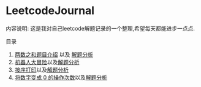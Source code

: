 # LeetcodeJournal
内容说明:
这是我对自己leetcode解题记录的一个整理,希望每天都能进步一点点. 


目录
1. [两数之和题目介绍](https://leetcode-cn.com/problems/add-two-numbers/) 以及 [解题分析](两数之和.md)
2. [机器人大冒险](https://leetcode-cn.com/problems/programmable-robot/)以及[解题分析](机器人大冒险.md)
3. [按序打印](https://leetcode-cn.com/problems/print-in-order/)以及[解题分析](按序打印.md)
4. [将数字变成 0 的操作次数](https://leetcode-cn.com/problems/number-of-steps-to-reduce-a-number-to-zero/)以及[解题分析](5311.%20将数字变成%200%20的操作次数.md)